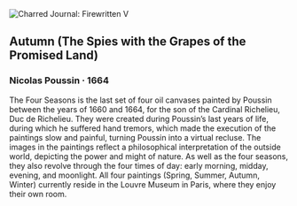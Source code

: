 <div class="artwork-of-the-day">
  <div class="container">
    <div class="img-wrapper">
      <img
        src="https://uploads4.wikiart.org/00380/images/nicolas-poussin/autumn-nicolas-poussin.jpg!Large.jpg"
        alt="Charred Journal: Firewritten V" />
    </div>
    <div class="artwork-detail">
      <div class="artwork-origin"> 
        <h2 class="artwork-name">Autumn (The Spies with the Grapes of the Promised Land)</h2>
        <h3 class="artist">
          Nicolas Poussin
                    ·  1664
        </h3>
      </div>
      <p class="description">
        <span class="artwork-description-text ng-binding" ng-bind-html="viewModel.ArtworkOfTheDay.Description | unsafe">The Four Seasons is the last set of four oil canvases painted by Poussin between the years of 1660 and 1664, for the son of the Cardinal Richelieu, Duc de Richelieu. They were created during Poussin’s last years of life, during which he suffered hand tremors, which made the execution of the paintings slow and painful, turning Poussin into a virtual recluse. The images in the paintings reflect a philosophical interpretation of the outside world, depicting the power and might of nature. As well as the four seasons, they also revolve through the four times of day: early morning, midday, evening, and moonlight. All four paintings (Spring, Summer, Autumn, Winter) currently reside in the Louvre Museum in Paris, where they enjoy their own room. </span>
                        <div class="text-shadow-container" ng-show="showShadow" style=""></div>
      </p>
    </div>
  </div>

</div>
